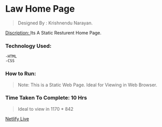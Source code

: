 # Law Home Page
>Designed By : Krishnendu Narayan.

<u> Discription: </u> Its A Static Resturent Home Page.

### Technology Used: 
    -HTML
    -CSS

### How to Run: 

>Note: This is a Static Web Page. Ideal for Viewing in Web Browser.

### Time Taken To Complete: 10 Hrs

>Ideal to view in 1170 * 842
    
[Netlify Live]( https://home-page-law.netlify.app/)
